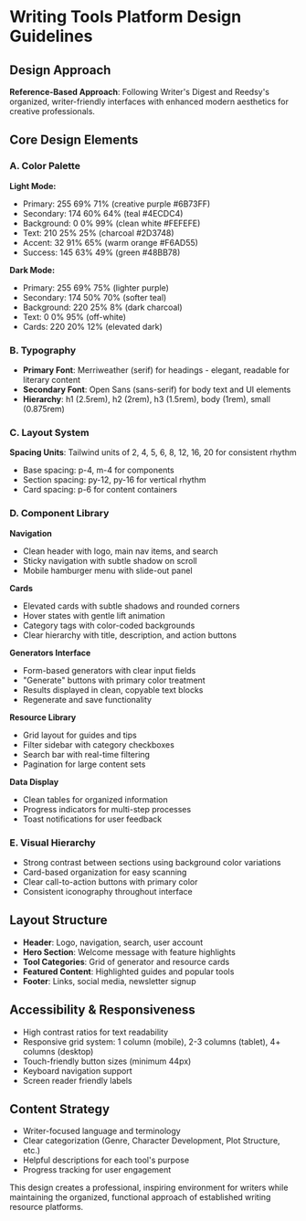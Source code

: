 # Writing Tools Platform Design Guidelines

## Design Approach
**Reference-Based Approach**: Following Writer's Digest and Reedsy's organized, writer-friendly interfaces with enhanced modern aesthetics for creative professionals.

## Core Design Elements

### A. Color Palette
**Light Mode:**
- Primary: 255 69% 71% (creative purple #6B73FF)
- Secondary: 174 60% 64% (teal #4ECDC4) 
- Background: 0 0% 99% (clean white #FEFEFE)
- Text: 210 25% 25% (charcoal #2D3748)
- Accent: 32 91% 65% (warm orange #F6AD55)
- Success: 145 63% 49% (green #48BB78)

**Dark Mode:**
- Primary: 255 69% 75% (lighter purple)
- Secondary: 174 50% 70% (softer teal)
- Background: 220 25% 8% (dark charcoal)
- Text: 0 0% 95% (off-white)
- Cards: 220 20% 12% (elevated dark)

### B. Typography
- **Primary Font**: Merriweather (serif) for headings - elegant, readable for literary content
- **Secondary Font**: Open Sans (sans-serif) for body text and UI elements
- **Hierarchy**: h1 (2.5rem), h2 (2rem), h3 (1.5rem), body (1rem), small (0.875rem)

### C. Layout System
**Spacing Units**: Tailwind units of 2, 4, 5, 6, 8, 12, 16, 20 for consistent rhythm
- Base spacing: p-4, m-4 for components
- Section spacing: py-12, py-16 for vertical rhythm
- Card spacing: p-6 for content containers

### D. Component Library

**Navigation**
- Clean header with logo, main nav items, and search
- Sticky navigation with subtle shadow on scroll
- Mobile hamburger menu with slide-out panel

**Cards**
- Elevated cards with subtle shadows and rounded corners
- Hover states with gentle lift animation
- Category tags with color-coded backgrounds
- Clear hierarchy with title, description, and action buttons

**Generators Interface**
- Form-based generators with clear input fields
- "Generate" buttons with primary color treatment
- Results displayed in clean, copyable text blocks
- Regenerate and save functionality

**Resource Library**
- Grid layout for guides and tips
- Filter sidebar with category checkboxes
- Search bar with real-time filtering
- Pagination for large content sets

**Data Display**
- Clean tables for organized information
- Progress indicators for multi-step processes
- Toast notifications for user feedback

### E. Visual Hierarchy
- Strong contrast between sections using background color variations
- Card-based organization for easy scanning
- Clear call-to-action buttons with primary color
- Consistent iconography throughout interface

## Layout Structure
- **Header**: Logo, navigation, search, user account
- **Hero Section**: Welcome message with feature highlights
- **Tool Categories**: Grid of generator and resource cards
- **Featured Content**: Highlighted guides and popular tools
- **Footer**: Links, social media, newsletter signup

## Accessibility & Responsiveness
- High contrast ratios for text readability
- Responsive grid system: 1 column (mobile), 2-3 columns (tablet), 4+ columns (desktop)
- Touch-friendly button sizes (minimum 44px)
- Keyboard navigation support
- Screen reader friendly labels

## Content Strategy
- Writer-focused language and terminology
- Clear categorization (Genre, Character Development, Plot Structure, etc.)
- Helpful descriptions for each tool's purpose
- Progress tracking for user engagement

This design creates a professional, inspiring environment for writers while maintaining the organized, functional approach of established writing resource platforms.